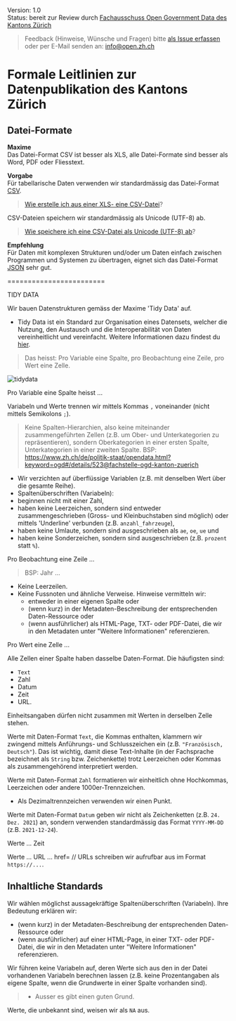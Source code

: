 
Version: 1.0 <br>
Status: bereit zur Review durch [Fachausschuss Open Government Data des Kantons Zürich](https://www.zh.ch/de/direktion-der-justiz-und-des-innern/statistisches-amt/open-government-data/fachausschuss-open-government-data.html#910522844)

> Feedback (Hinweise, Wünsche und Fragen) bitte [als Issue erfassen](https://github.com/openZH/mdd-ogd-handbook/issues) oder per E-Mail senden an: info@open.zh.ch


# Formale Leitlinien zur Datenpublikation des Kantons Zürich

## Datei-Formate

**Maxime** <br>
Das Datei-Format CSV ist besser als XLS, alle Datei-Formate sind besser als Word, PDF oder Fliesstext.

**Vorgabe** <br>
Für tabellarische Daten verwenden wir standardmässig das Datei-Format [CSV](http://opendatahandbook.org/glossary/en/terms/csv/). <br>
> [Wie erstelle ich aus einer XLS- eine CSV-Datei](https://github.com/openZH/mdd-ogd-handbook/blob/main/publikationsleitlinien/UTF-8-kodieren.md)? <br>

CSV-Dateien speichern wir standardmässig als Unicode (UTF-8) ab. <br>
> [Wie speichere ich eine CSV-Datei als Unicode (UTF-8) ab](https://github.com/openZH/mdd-ogd-handbook/blob/main/publikationsleitlinien/UTF-8-kodieren.md)?

**Empfehlung** <br>
Für Daten mit komplexen Strukturen und/oder um Daten einfach zwischen Programmen und Systemen zu übertragen, eignet sich das Datei-Format [JSON](http://opendatahandbook.org/glossary/en/terms/json/) sehr gut.

========================

TIDY DATA

Wir bauen Datenstrukturen gemäss der Maxime 'Tidy Data' auf.
- Tidy Data ist ein Standard zur Organisation eines Datensets, welcher die Nutzung, den Austausch und die Interoperabilität von Daten vereinheitlicht und vereinfacht. Weitere Informationen dazu findest du [hier](https://github.com/openZH/mdd-ogd-handbook/blob/main/publikationsleitlinien/warum_tidy_data.md). 

> Das heisst: Pro Variable eine Spalte, pro Beobachtung eine Zeile, pro Wert eine Zelle.   

![tidydata](https://www.produnis.de/R/images/TidyData1.png)

Pro Variable eine Spalte heisst ...

Variabeln und Werte trennen wir mittels Kommas `,` voneinander (nicht mittels Semikolons `;`).

> Keine Spalten-Hierarchien, also keine miteinander zusammengeführten Zellen (z.B. um Ober- und Unterkategorien zu repräsentieren), sondern Oberkategorien in einer ersten Spalte, Unterkategorien in einer zweiten Spalte.
> BSP: https://www.zh.ch/de/politik-staat/opendata.html?keyword=ogd#/details/523@fachstelle-ogd-kanton-zuerich
- Wir verzichten auf überflüssige Variablen (z.B. mit denselben Wert über die gesamte Reihe).
- Spaltenüberschriften (Variabeln):
- beginnen nicht mit einer Zahl,
- haben keine Leerzeichen, sondern sind entweder zusammengeschrieben (Gross- und Kleinbuchstaben sind möglich) oder mittels 'Underline' verbunden (z.B. `anzahl_fahrzeuge`),
- haben keine Umlaute, sondern sind ausgeschrieben als `ae`, `oe`, `ue` und
- haben keine Sonderzeichen, sondern sind ausgeschrieben (z.B. `prozent` statt `%`).

Pro Beobachtung eine Zeile ...

> BSP: Jahr ...
- Keine Leerzeilen.
- Keine Fussnoten und ähnliche Verweise. Hinweise vermitteln wir:
   - entweder in einer eigenen Spalte oder
   - (wenn kurz) in der Metadaten-Beschreibung der entsprechenden Daten-Ressource oder
   - (wenn ausführlicher) als HTML-Page, TXT- oder PDF-Datei, die wir in den Metadaten unter "Weitere Informationen" referenzieren.

Pro Wert eine Zelle ...

Alle Zellen einer Spalte haben dasselbe Daten-Format. Die häufigsten sind: 
- `Text`
- Zahl
- Datum
- Zeit
- URL.

Einheitsangaben dürfen nicht zusammen mit Werten in derselben Zelle stehen.

Werte mit Daten-Format `Text`, die Kommas enthalten, klammern wir zwingend mittels Anführungs- und Schlusszeichen ein (z.B. `"Französisch, Deutsch"`). Das ist wichtig, damit diese Text-Inhalte (in der Fachsprache bezeichnet als `String` bzw. Zeichenkette) trotz Leerzeichen oder Kommas als zusammengehörend interpretiert werden.

Werte mit Daten-Format `Zahl` formatieren wir einheitlich ohne Hochkommas, Leerzeichen oder andere 1000er-Trennzeichen.
- Als Dezimaltrennzeichen verwenden wir einen Punkt.

Werte mit Daten-Format `Datum` geben wir nicht als Zeichenketten (z.B. `24. Dez. 2021`) an, sondern verwenden standardmässig das Format `YYYY-MM-DD` (z.B. `2021-12-24`).

Werte ... Zeit

Werte ... URL ... href= // URLs schreiben wir aufrufbar aus im Format `https://...`.


## Inhaltliche Standards

Wir wählen möglichst aussagekräftige Spaltenüberschriften (Variabeln). Ihre Bedeutung erklären wir:
- (wenn kurz) in der Metadaten-Beschreibung der entsprechenden Daten-Ressource oder
- (wenn ausführlicher) auf einer HTML-Page, in einer TXT- oder PDF-Datei, die wir in den Metadaten unter "Weitere Informationen" referenzieren.

Wir führen keine Variabeln auf, deren Werte sich aus den in der Datei vorhandenen Variabeln berechnen lassen (z.B. keine Prozentangaben als eigene Spalte, wenn die  Grundwerte in einer Spalte vorhanden sind).

> - Ausser es gibt einen guten Grund.

Werte, die unbekannt sind, weisen wir als `NA` aus.
